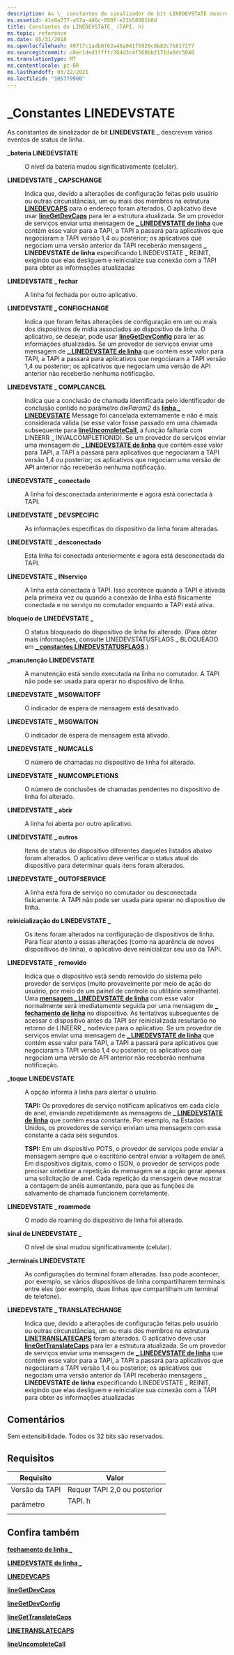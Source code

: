 ```yaml
---
description: As \_ constantes de sinalizador de bit LINEDEVSTATE descrevem vários eventos de status de linha.
ms.assetid: 41e8a777-a57a-4d6c-850f-e21b58081b0d
title: Constantes de LINEDEVSTATE_ (TAPI. h)
ms.topic: reference
ms.date: 05/31/2018
ms.openlocfilehash: 49717c1adb0f62a48a041f5920c0b82c7b817277
ms.sourcegitcommit: c8ec1ded1ffffc364d3c4f560bb2171da0dc5040
ms.translationtype: MT
ms.contentlocale: pt-BR
ms.lasthandoff: 03/22/2021
ms.locfileid: "105779900"
---
```

# <a name="linedevstate_-constants"></a>\_Constantes LINEDEVSTATE

As constantes de sinalizador de bit **LINEDEVSTATE \_** descrevem vários eventos de status de linha.

<dl> <dt>

<span id="LINEDEVSTATE_BATTERY"></span><span id="linedevstate_battery"></span>**\_bateria LINEDEVSTATE**
</dt> <dd> <dl> <dt>



O nível da bateria mudou significativamente (celular).


</dt> </dl> </dd> <dt>

<span id="LINEDEVSTATE_CAPSCHANGE"></span><span id="linedevstate_capschange"></span>**LINEDEVSTATE \_ CAPSCHANGE**
</dt> <dd> <dl> <dt>



Indica que, devido a alterações de configuração feitas pelo usuário ou outras circunstâncias, um ou mais dos membros na estrutura [**LINEDEVCAPS**](/windows/desktop/api/Tapi/ns-tapi-linedevcaps) para o endereço foram alterados. O aplicativo deve usar [**lineGetDevCaps**](/windows/desktop/api/Tapi/nf-tapi-linegetdevcaps) para ler a estrutura atualizada. Se um provedor de serviços enviar uma mensagem de [**\_ LINEDEVSTATE de linha**](line-linedevstate.md) que contém esse valor para a TAPI, a TAPI a passará para aplicativos que negociaram a TAPI versão 1,4 ou posterior; os aplicativos que negociam uma versão anterior da TAPI receberão mensagens **\_ LINEDEVSTATE de linha** especificando LINEDEVSTATE \_ REINIT, exigindo que elas desliguem e reinicialize sua conexão com a TAPI para obter as informações atualizadas


</dt> </dl> </dd> <dt>

<span id="LINEDEVSTATE_CLOSE"></span><span id="linedevstate_close"></span>**LINEDEVSTATE \_ fechar**
</dt> <dd> <dl> <dt>



A linha foi fechada por outro aplicativo.


</dt> </dl> </dd> <dt>

<span id="LINEDEVSTATE_CONFIGCHANGE"></span><span id="linedevstate_configchange"></span>**LINEDEVSTATE \_ CONFIGCHANGE**
</dt> <dd> <dl> <dt>



Indica que foram feitas alterações de configuração em um ou mais dos dispositivos de mídia associados ao dispositivo de linha. O aplicativo, se desejar, pode usar [**lineGetDevConfig**](/windows/desktop/api/Tapi/nf-tapi-linegetdevconfig) para ler as informações atualizadas. Se um provedor de serviços enviar uma mensagem de [**\_ LINEDEVSTATE de linha**](line-linedevstate.md) que contém esse valor para TAPI, a TAPI a passará para aplicativos que negociaram a TAPI versão 1,4 ou posterior; os aplicativos que negociam uma versão de API anterior não receberão nenhuma notificação.


</dt> </dl> </dd> <dt>

<span id="LINEDEVSTATE_COMPLCANCEL"></span><span id="linedevstate_complcancel"></span>**LINEDEVSTATE \_ COMPLCANCEL**
</dt> <dd> <dl> <dt>



Indica que a conclusão de chamada identificada pelo identificador de conclusão contido no parâmetro *dwParam2* da [**linha \_ LINEDEVSTATE**](line-linedevstate.md) Message foi cancelada externamente e não é mais considerada válida (se esse valor fosse passado em uma chamada subsequente para [**lineUncompleteCall**](/windows/desktop/api/Tapi/nf-tapi-lineuncompletecall), a função falharia com LINEERR \_ INVALCOMPLETIONID). Se um provedor de serviços enviar uma mensagem de [**\_ LINEDEVSTATE de linha**](line-linedevstate.md) que contém esse valor para TAPI, a TAPI a passará para aplicativos que negociaram a TAPI versão 1,4 ou posterior; os aplicativos que negociam uma versão de API anterior não receberão nenhuma notificação.


</dt> </dl> </dd> <dt>

<span id="LINEDEVSTATE_CONNECTED"></span><span id="linedevstate_connected"></span>**LINEDEVSTATE \_ conectado**
</dt> <dd> <dl> <dt>



A linha foi desconectada anteriormente e agora está conectada à TAPI.


</dt> </dl> </dd> <dt>

<span id="LINEDEVSTATE_DEVSPECIFIC"></span><span id="linedevstate_devspecific"></span>**LINEDEVSTATE \_ DEVSPECIFIC**
</dt> <dd> <dl> <dt>



As informações específicas do dispositivo da linha foram alteradas.


</dt> </dl> </dd> <dt>

<span id="LINEDEVSTATE_DISCONNECTED"></span><span id="linedevstate_disconnected"></span>**LINEDEVSTATE \_ desconectado**
</dt> <dd> <dl> <dt>



Esta linha foi conectada anteriormente e agora está desconectada da TAPI.


</dt> </dl> </dd> <dt>

<span id="LINEDEVSTATE_INSERVICE"></span><span id="linedevstate_inservice"></span>**LINEDEVSTATE \_ INserviço**
</dt> <dd> <dl> <dt>



A linha está conectada à TAPI. Isso acontece quando a TAPI é ativada pela primeira vez ou quando a conexão de linha está fisicamente conectada e no serviço no comutador enquanto a TAPI está ativa.


</dt> </dl> </dd> <dt>

<span id="LINEDEVSTATE_LOCK"></span><span id="linedevstate_lock"></span>**bloqueio de LINEDEVSTATE \_**
</dt> <dd> <dl> <dt>



O status bloqueado do dispositivo de linha foi alterado. (Para obter mais informações, consulte LINEDEVSTATUSFLAGS \_ BLOQUEADO em [**\_ constantes LINEDEVSTATUSFLAGS**](linedevstatusflags--constants.md).)


</dt> </dl> </dd> <dt>

<span id="LINEDEVSTATE_MAINTENANCE"></span><span id="linedevstate_maintenance"></span>**\_manutenção LINEDEVSTATE**
</dt> <dd> <dl> <dt>



A manutenção está sendo executada na linha no comutador. A TAPI não pode ser usada para operar no dispositivo de linha.


</dt> </dl> </dd> <dt>

<span id="LINEDEVSTATE_MSGWAITOFF"></span><span id="linedevstate_msgwaitoff"></span>**LINEDEVSTATE \_ MSGWAITOFF**
</dt> <dd> <dl> <dt>



O indicador de espera de mensagem está desativado.


</dt> </dl> </dd> <dt>

<span id="LINEDEVSTATE_MSGWAITON"></span><span id="linedevstate_msgwaiton"></span>**LINEDEVSTATE \_ MSGWAITON**
</dt> <dd> <dl> <dt>



O indicador de espera de mensagem está ativado.


</dt> </dl> </dd> <dt>

<span id="LINEDEVSTATE_NUMCALLS"></span><span id="linedevstate_numcalls"></span>**LINEDEVSTATE \_ NUMCALLS**
</dt> <dd> <dl> <dt>



O número de chamadas no dispositivo de linha foi alterado.


</dt> </dl> </dd> <dt>

<span id="LINEDEVSTATE_NUMCOMPLETIONS"></span><span id="linedevstate_numcompletions"></span>**LINEDEVSTATE \_ NUMCOMPLETIONS**
</dt> <dd> <dl> <dt>



O número de conclusões de chamadas pendentes no dispositivo de linha foi alterado.


</dt> </dl> </dd> <dt>

<span id="LINEDEVSTATE_OPEN"></span><span id="linedevstate_open"></span>**LINEDEVSTATE \_ abrir**
</dt> <dd> <dl> <dt>



A linha foi aberta por outro aplicativo.


</dt> </dl> </dd> <dt>

<span id="LINEDEVSTATE_OTHER"></span><span id="linedevstate_other"></span>**LINEDEVSTATE \_ outros**
</dt> <dd> <dl> <dt>



Itens de status do dispositivo diferentes daqueles listados abaixo foram alterados. O aplicativo deve verificar o status atual do dispositivo para determinar quais itens foram alterados.


</dt> </dl> </dd> <dt>

<span id="LINEDEVSTATE_OUTOFSERVICE"></span><span id="linedevstate_outofservice"></span>**LINEDEVSTATE \_ OUTOFSERVICE**
</dt> <dd> <dl> <dt>



A linha está fora de serviço no comutador ou desconectada fisicamente. A TAPI não pode ser usada para operar no dispositivo de linha.


</dt> </dl> </dd> <dt>

<span id="LINEDEVSTATE_REINIT"></span><span id="linedevstate_reinit"></span>**reinicialização do LINEDEVSTATE \_**
</dt> <dd> <dl> <dt>



Os itens foram alterados na configuração de dispositivos de linha. Para ficar atento a essas alterações (como na aparência de novos dispositivos de linha), o aplicativo deve reinicializar seu uso da TAPI.


</dt> </dl> </dd> <dt>

<span id="LINEDEVSTATE_REMOVED"></span><span id="linedevstate_removed"></span>**LINEDEVSTATE \_ removido**
</dt> <dd> <dl> <dt>



Indica que o dispositivo está sendo removido do sistema pelo provedor de serviços (muito provavelmente por meio de ação do usuário, por meio de um painel de controle ou utilitário semelhante). Uma [**mensagem \_ LINEDEVSTATE de linha**](line-linedevstate.md) com esse valor normalmente será imediatamente seguida por uma mensagem de [**\_ fechamento de linha**](line-close.md) no dispositivo. As tentativas subsequentes de acessar o dispositivo antes da TAPI ser reinicializada resultarão no retorno de LINEERR \_ nodevice para o aplicativo. Se um provedor de serviços enviar uma mensagem de [**\_ LINEDEVSTATE de linha**](line-linedevstate.md) que contém esse valor para TAPI, a TAPI a passará para aplicativos que negociaram a TAPI versão 1,4 ou posterior; os aplicativos que negociam uma versão de API anterior não receberão nenhuma notificação.


</dt> </dl> </dd> <dt>

<span id="LINEDEVSTATE_RINGING"></span><span id="linedevstate_ringing"></span>**\_toque LINEDEVSTATE**
</dt> <dd> <dl> <dt>



A opção informa à linha para alertar o usuário.

**TAPI:** Os provedores de serviço notificam aplicativos em cada ciclo de anel, enviando repetidamente as mensagens de [**\_ LINEDEVSTATE de linha**](line-linedevstate.md) que contêm essa constante. Por exemplo, na Estados Unidos, os provedores de serviço enviam uma mensagem com essa constante a cada seis segundos.

**TSPI:** Em um dispositivo POTS, o provedor de serviços pode enviar a mensagem sempre que o escritório central enviar a voltagem de anel. Em dispositivos digitais, como o ISDN, o provedor de serviços pode precisar sintetizar a repetição da mensagem se a opção gerar apenas uma solicitação de anel. Cada repetição da mensagem deve mostrar a contagem de anéis aumentando, para que as funções de salvamento de chamada funcionem corretamente.


</dt> </dl> </dd> <dt>

<span id="LINEDEVSTATE_ROAMMODE"></span><span id="linedevstate_roammode"></span>**LINEDEVSTATE \_ roammode**
</dt> <dd> <dl> <dt>



O modo de roaming do dispositivo de linha foi alterado.


</dt> </dl> </dd> <dt>

<span id="LINEDEVSTATE_SIGNAL"></span><span id="linedevstate_signal"></span>**sinal de LINEDEVSTATE \_**
</dt> <dd> <dl> <dt>



O nível de sinal mudou significativamente (celular).


</dt> </dl> </dd> <dt>

<span id="LINEDEVSTATE_TERMINALS"></span><span id="linedevstate_terminals"></span>**\_terminais LINEDEVSTATE**
</dt> <dd> <dl> <dt>



As configurações do terminal foram alteradas. Isso pode acontecer, por exemplo, se vários dispositivos de linha compartilharem terminais entre eles (por exemplo, duas linhas que compartilham um terminal de telefone).


</dt> </dl> </dd> <dt>

<span id="LINEDEVSTATE_TRANSLATECHANGE"></span><span id="linedevstate_translatechange"></span>**LINEDEVSTATE \_ TRANSLATECHANGE**
</dt> <dd> <dl> <dt>



Indica que, devido a alterações de configuração feitas pelo usuário ou outras circunstâncias, um ou mais dos membros na estrutura [**LINETRANSLATECAPS**](/windows/desktop/api/Tapi/ns-tapi-linetranslatecaps) foram alterados. O aplicativo deve usar [**lineGetTranslateCaps**](/windows/desktop/api/Tapi/nf-tapi-linegettranslatecaps) para ler a estrutura atualizada. Se um provedor de serviços enviar uma mensagem de [**\_ LINEDEVSTATE de linha**](line-linedevstate.md) que contém esse valor para a TAPI, a TAPI a passará para aplicativos que negociaram a TAPI versão 1,4 ou posterior; os aplicativos que negociam uma versão anterior da TAPI receberão mensagens **\_ LINEDEVSTATE de linha** especificando LINEDEVSTATE \_ REINIT, exigindo que elas desliguem e reinicialize sua conexão com a TAPI para obter as informações atualizadas


</dt> </dl> </dd> </dl>

## <a name="remarks"></a>Comentários

Sem extensibilidade. Todos os 32 bits são reservados.

## <a name="requirements"></a>Requisitos



| Requisito | Valor |
|-------------------------|-----------------------------------------------------------------------------------|
| Versão da TAPI<br/> | Requer TAPI 2,0 ou posterior<br/>                                             |
| parâmetro<br/>       | <dl> <dt>TAPI. h</dt> </dl> |



## <a name="see-also"></a>Confira também

<dl> <dt>

[**fechamento de linha \_**](line-close.md)
</dt> <dt>

[**LINEDEVSTATE de linha \_**](line-linedevstate.md)
</dt> <dt>

[**LINEDEVCAPS**](/windows/desktop/api/Tapi/ns-tapi-linedevcaps)
</dt> <dt>

[**lineGetDevCaps**](/windows/desktop/api/Tapi/nf-tapi-linegetdevcaps)
</dt> <dt>

[**lineGetDevConfig**](/windows/desktop/api/Tapi/nf-tapi-linegetdevconfig)
</dt> <dt>

[**lineGetTranslateCaps**](/windows/desktop/api/Tapi/nf-tapi-linegettranslatecaps)
</dt> <dt>

[**LINETRANSLATECAPS**](/windows/desktop/api/Tapi/ns-tapi-linetranslatecaps)
</dt> <dt>

[**lineUncompleteCall**](/windows/desktop/api/Tapi/nf-tapi-lineuncompletecall)
</dt> </dl>

 

 




